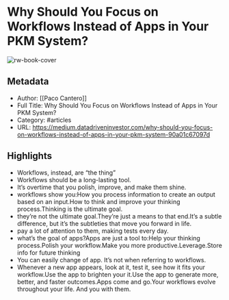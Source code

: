 # Why Should You Focus on Workflows Instead of Apps in Your PKM System?

![rw-book-cover](https://readwise-assets.s3.amazonaws.com/static/images/article4.6bc1851654a0.png)

## Metadata
- Author: [[Paco Cantero]]
- Full Title: Why Should You Focus on Workflows Instead of Apps in Your PKM System?
- Category: #articles
- URL: https://medium.datadriveninvestor.com/why-should-you-focus-on-workflows-instead-of-apps-in-your-pkm-system-90a01c67097d

## Highlights
- Workflows, instead, are “the thing”
- Workflows should be a long-lasting tool.
- It’s overtime that you polish, improve, and make them shine.
- workflows show you:How you process information to create an output based on an input.How to think and improve your thinking process.Thinking is the ultimate goal.
- they’re not the ultimate goal.They’re just a means to that end.It’s a subtle difference, but it’s the subtleties that move you forward in life.
- pay a lot of attention to them, making tests every day.
- what’s the goal of apps?Apps are just a tool to:Help your thinking process.Polish your workflow.Make you more productive.Leverage.Store info for future thinking
- You can easily change of app. It’s not when referring to workflows.
- Whenever a new app appears, look at it, test it, see how it fits your workflow.Use the app to brighten your it.Use the app to generate more, better, and faster outcomes.Apps come and go.Your workflows evolve throughout your life. And you with them.
